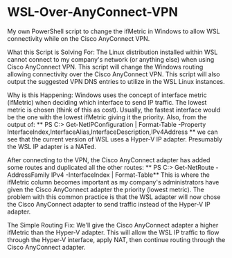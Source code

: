 # WSL-Over-AnyConnect-VPN
My own PowerShell script to change the ifMetric in Windows to allow WSL connectivity while on the Cisco AnyConnect VPN.

What this Script is Solving For:
The Linux distribution installed within WSL cannot connect to my company's network (or anything else) when using Cisco AnyConnect VPN. This script will change the Windows routing allowing connectivity over the Cisco AnyConnect VPN. This script will also output the suggested VPN DNS entries to utilize in the WSL Linux instances.

Why is this Happening:
Windows uses the concept of interface metric (ifMetric) when deciding which interface to send IP traffic. The lowest metric is chosen (think of this as cost). Usually, the fastest interface would be the one with the lowest ifMetric giving it the priority. Also, from the output of:
** PS C:\> Get-NetIPConfiguration | Format-Table -Property InterfaceIndex,InterfaceAlias,InterfaceDescription,IPv4Address **
we can see that the current version of WSL uses a Hyper-V IP adapter. Presumably the WSL IP adapter is a NATed.

After connecting to the VPN, the Cisco AnyConnect adapter has added some routes and duplicated all the other routes:
** PS C:\> Get-NetRoute -AddressFamily IPv4 -InterfaceIndex <Enter-VPN-Adapter-Index-Here> | Format-Table** 
This is where the ifMetric column becomes important as my company's administrators have given the Cisco AnyConnect adapter the priority (lowest metric). The problem with this common practice is that the WSL adapter will now chose the Cisco AnyConnect adapter to send traffic instead of the Hyper-V IP adapter.

The Simple Routing Fix:
We'll give the Cisco AnyConnect adapter a higher ifMetric than the Hyper-V adapter. This will allow the WSL IP traffic to flow through the Hyper-V interface, apply NAT, then continue routing through the Cisco AnyConnect adapter.
